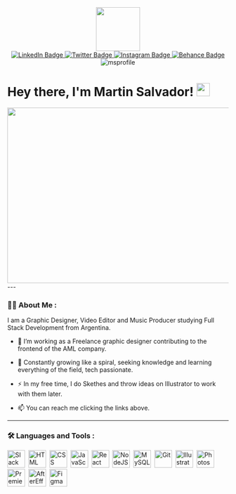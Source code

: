 <div id="header" align="center">
  <img src="https://media.giphy.com/media/Pfbbh55Js9t0jGiPaK/giphy.gif" width="100"/>
</div>
<div id="badges" align="center">
  <a href="https://www.linkedin.com/in/martin-salvador-privitera-220292/?locale=en_US">
    <img src="https://img.shields.io/badge/LinkedIn-blue?style=for-the-badge&logo=linkedin&logoColor=white" alt="LinkedIn Badge"/>
  </a>
  <a href="https://twitter.com/Mertinss">
    <img src="https://img.shields.io/badge/Twitter-blue?style=for-the-badge&logo=twitter&logoColor=white" alt="Twitter Badge"/>
  </a>
  <a href="https://www.instagram.com/msprivitera/">
    <img src="https://img.shields.io/badge/Instagram-grey?style=for-the-badge&logo=instagram&logoColor=violet" alt="Instagram Badge"/>
  </a>
  <a href="https://www.behance.net/martinprivitera">
    <img src="https://img.shields.io/badge/Behance-gray?style=for-the-badge&logo=behance&logoColor=black" alt="Behance Badge"/>
  </a>
</div>
<div align="center">
  <img src="https://komarev.com/ghpvc/?username=msmerize&style=flat-square&color=blue" alt="msprofile"/>
</div>
<h1>
  Hey there, I'm Martin Salvador!
  <img src="https://media.giphy.com/media/hvRJCLFzcasrR4ia7z/giphy.gif" width="30px"/>
</h1>
<div align="center">
  <img src="https://media.giphy.com/media/l41m3kXt4r96Sb3AQ/giphy.gif" width="1200" height="400"/>
</div>
---

### :man_technologist: About Me :
I am a Graphic Designer, Video Editor and Music Producer studying Full Stack Development from Argentina.
- :telescope: I’m working as a Freelance graphic designer contributing to the frontend of the AML company.

- :seedling: Constantly growing like a spiral, seeking knowledge and learning everything of the field, tech passionate.

- :zap: In my free time, I do Skethes and throw ideas on Illustrator to work with them later.

- :mailbox: You can reach me clicking the links above.
- ---

### :hammer_and_wrench: Languages and Tools :
<div>
  <img src="https://cdn.jsdelivr.net/gh/devicons/devicon/icons/slack/slack-original.svg" title="Slack" **alt="Slack" width="40" height="40"/>&nbsp;
  <img src="https://cdn.jsdelivr.net/gh/devicons/devicon/icons/html5/html5-plain.svg" title="HTML5" alt="HTML" width="40" height="40"/>&nbsp;
  <img src="https://cdn.jsdelivr.net/gh/devicons/devicon/icons/css3/css3-plain.svg"  title="CSS3" alt="CSS" width="40" height="40"/>&nbsp;
  <img src="https://cdn.jsdelivr.net/gh/devicons/devicon/icons/javascript/javascript-original.svg" title="JavaScript" alt="JavaScript" width="40" height="40"/>&nbsp;
  <img src="https://cdn.jsdelivr.net/gh/devicons/devicon/icons/react/react-original.svg" title="React" alt="React" width="40" height="40"/>&nbsp;
  <img src="https://cdn.jsdelivr.net/gh/devicons/devicon/icons/nodejs/nodejs-original.svg" title="NodeJS" alt="NodeJS" width="40" height="40"/>&nbsp;
  <img src="https://cdn.jsdelivr.net/gh/devicons/devicon/icons/mysql/mysql-original.svg" title="MySQL"  alt="MySQL" width="40" height="40"/>&nbsp;
  <img src="https://cdn.jsdelivr.net/gh/devicons/devicon/icons/git/git-original.svg" title="Git" **alt="Git" width="40" height="40"/>&nbsp;
  <img src="https://cdn.jsdelivr.net/gh/devicons/devicon/icons/illustrator/illustrator-plain.svg" title="Illustrator" **alt="Illustrator" width="40" height="40"/>&nbsp;
  <img src="https://cdn.jsdelivr.net/gh/devicons/devicon/icons/photoshop/photoshop-plain.svg" title="Photoshop" **alt="Photoshop" width="40" height="40"/>&nbsp;
  <img src="https://cdn.jsdelivr.net/gh/devicons/devicon/icons/premierepro/premierepro-original.svg" title="PremierePro" **alt="PremierePro" width="40" height="40"/>&nbsp;
  <img src="https://cdn.jsdelivr.net/gh/devicons/devicon/icons/aftereffects/aftereffects-original.svg" title="AfterEffects" **alt="AfterEffects" width="40" height="40"/>&nbsp;
  <img src="https://cdn.jsdelivr.net/gh/devicons/devicon/icons/figma/figma-original.svg" title="Figma" **alt="Figma" width="40" height="40"/>&nbsp;
</div>
